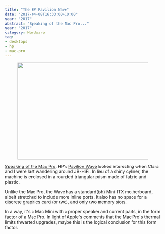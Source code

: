 ```yaml
---
title: "The HP Pavilion Wave"
date: "2017-04-08T16:33:00+10:00"
year: "2017"
abstract: "Speaking of the Mac Pro..."
year: "2017"
category: Hardware
tag:
- desktops
- hp
- mac-pro
---
```

<figure><p><img src="https://rubenerd.com/files/2017/hpwave@1x.jpg" alt="" style="width:500px; height:315px" srcset="https://rubenerd.com/files/2017/hpwave@1x.jpg 1x, https://rubenerd.com/files/2017/hpwave@2x.jpg 2x" /></p></figure>

[Speaking of the Mac Pro], HP's [Pavilion Wave] looked interesting when Clara and I were last wandering around JB-HiFi. In lieu of a shiny cyliner, the machine is enclosed in a rounded triangular prism made of fabric and plastic.

Unlike the Mac Pro, the Wave has a standard(ish) Mini-ITX motherboard, albeit stretched to include more inline ports. It also has no space for a discrete graphics card (or two), and only two memory slots.

In a way, it's a Mac Mini with a proper speaker and current parts, in the form factor of a Mac Pro. In light of Apple's comments that the Mac Pro's thermal limits thwarted upgrades, maybe this is the logical conclusion for this form factor.

[Speaking of the Mac Pro]: https://rubenerd.com/the-new-mac-pro-shall-be/
[Pavilion Wave]: http://store.hp.com/us/en/vwa/desktops/form=Tower
[towers]: http://store.hp.com/us/en/vwa/desktops/form=Tower


